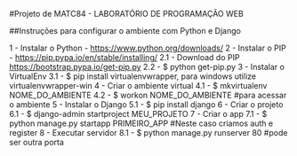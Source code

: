 #Projeto de MATC84 - LABORATÓRIO DE PROGRAMAÇÃO WEB

##Instruções para configurar o ambiente com Python e Django

1 - Instalar o Python - https://www.python.org/downloads/
2 - Instalar o PIP - https://pip.pypa.io/en/stable/installing/
2.1 - Download do PIP https://bootstrap.pypa.io/get-pip.py
2.2 - $ python get-pip.py
3 - Instalar o VirtualEnv
3.1 - $ pip install virtualenvwrapper, para windows utilize virtualenvwrapper-win
4 - Criar o ambiente virtual
4.1 - $ mkvirtualenv NOME_DO_AMBIENTE
4.2 - $ workon NOME_DO_AMBIENTE #para acessar o ambiente
5 - Instalar o Django
5.1 - $ pip install django
6 - Criar o projeto
6.1 - $ django-admin startproject MEU_PROJETO
7 - Criar o app
7.1 - $ python manage.py startapp PRIMEIRO_APP #Neste caso criamos auth e register
8 - Executar servidor
8.1 - $ python manage.py runserver 80 #pode ser outra porta